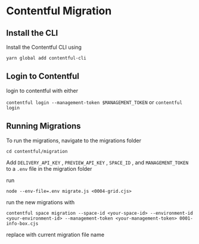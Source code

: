 # Contentful Migration
## Install the CLI
Install the Contentful CLI using

`yarn global add contentful-cli`

## Login to Contentful
login to contentful with either

`contentful login --management-token $MANAGEMENT_TOKEN`
or
`contentful login`

## Running Migrations
To run the migrations, navigate to the migrations folder
```
cd contentful/migration
```

Add `DELIVERY_API_KEY` , `PREVIEW_API_KEY` , `SPACE_ID` , and `MANAGEMENT_TOKEN`
to a `.env` file in the migration folder

run 
```
node --env-file=.env migrate.js <0004-grid.cjs>
```



run the new migrations with
```
contentful space migration --space-id <your-space-id> --environment-id <your-environment-id> --management-token <your-management-token> 0001-info-box.cjs
```
replace with current migration file name